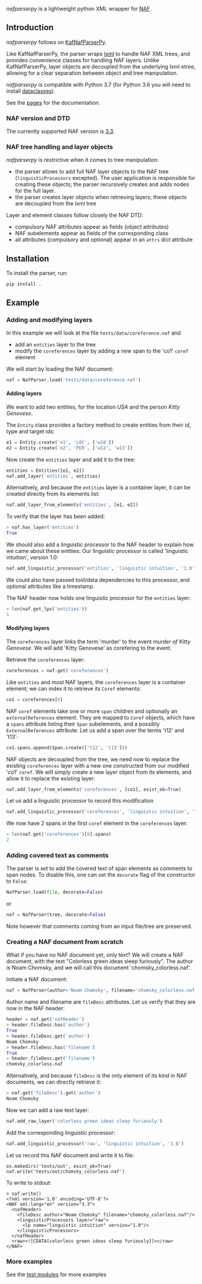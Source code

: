 *nafparserpy* is a lightweight python XML wrapper for [NAF](https://github.com/cltl/NAF-4-Development/). 

## Introduction
*nafparserpy* follows on [KafNafParserPy](https://github.com/cltl/KafNafParserPy/tree/master/KafNafParserPy).

Like KafNafParserPy, the parser wraps [lxml](https://lxml.de/) to handle NAF XML trees, and provides convenience classes for handling NAF layers.
Unlike KafNafParserPy, layer objects are decoupled from the underlying lxml etree, allowing for a clear separation
between object and tree manipulation.

*nafparserpy* is compatible with Python 3.7 (for Python 3.6 you
will need to install [dataclasses](https://pypi.org/project/dataclasses/)).

See the [pages](https://cltl.github.io/nafparserpy/) for the documentation.

### NAF version and DTD
The currently supported NAF version is [3.3](https://github.com/cltl/NAF-4-Development/blob/master/resources/dtd/naf_v3.3.dtd).

### NAF tree handling and layer objects
*nafparserpy* is restrictive when it comes to tree manipulation:

* the parser allows to add full NAF layer objects to the NAF tree (`linguisticProcessors` excepted). The user
application is responsible for creating these objects; the parser recursively creates and adds nodes for the full layer.
* the parser creates layer objects when retrieving layers; these objects are decoupled from
the lxml tree

Layer and element classes follow closely the NAF DTD:

* compulsory NAF attributes appear as fields (object attributes)
* NAF subelements appear as fields of the corresponding class
* all attributes (compulsory and optional) appear in an `attrs` dict attribute


## Installation
To install the parser, run:
```
pip install .
```

## Example


### Adding and modifying layers

In this example we will look at the file `tests/data/coreference.naf` and

* add an `entities` layer to the tree
* modify the `coreferences` layer by adding a new span to the 'co1' `coref` element

We will start by loading the NAF document:
```python
naf = NafParser.load('tests/data/coreference.naf')
```

#### Adding layers

We want to add two entities, for the location *USA* and the person *Kitty Genovese*.

The `Entity` class provides a factory method to create entities from their id, type and target ids:

```python
e1 = Entity.create('e1', 'LOC', ['w10'])
e2 = Entity.create('e2', 'PER', ['w12', 'w13'])
```

Now create the `entities` layer and add it to the tree:
```python
entities = Entities([e1, e2])
naf.add_layer('entities', entities)
```
Alternatively, and because the `entities` layer is a container layer, it can be created directly from its elements list:
```python
naf.add_layer_from_elements('entities', [e1, e2])
```

To verify that the layer has been added:
```python
> naf.has_layer('entities')
True
```

We should also add a linguistic processor to the NAF header to explain how we came about these entities:
Our linguistic processor is called 'linguistic intuition', version 1.0:
```python
naf.add_linguistic_processor('entities', 'linguistic intuition', '1.0')
```
We could also have passed tool/data dependencies to this processor, and optional attributes like a timestamp.

The NAF header now holds one linguistic processor for the `entities` layer:
```python
> len(naf.get_lps('entities'))
1
```

#### Modifying layers

The `coreferences` layer links the term 'murder' to the event *murder of Kitty Genovese*.
We will add 'Kitty Genovese' as corefering to the event.

Retrieve the `coreferences` layer:
```python
coreferences = naf.get('coreferences')
```
Like `entities` and most NAF layers, the `coreferences` layer is a container element; we can index it to retrieve its `Coref` 
elements:  
```python
co1 = coreferences[0]
```
NAF `coref` elements take one or more `span` children and optionally an `externalReferences` element. They are mapped to
`Coref` objects, which have a `spans` attribute listing their `Span` subelements, and a possibly `ExternalReferences` attribute.
Let us add a span over the terms 't12' and 't13':
```python
co1.spans.append(Span.create(['t12', 't13']))
```
NAF objects are decoupled from the tree, we need now to replace the existing `coreferences` layer with a new one
constructed from our modified 'co1' `coref`. We will simply create a new layer object from its elements, and
allow it to replace the existing layer:
```python
naf.add_layer_from_elements('coreferences', [co1], exist_ok=True)
```

Let us add a linguistic processor to record this modification
```python
naf.add_linguistic_processor('coreferences', 'linguistic intuition', '1.0')
```

We now have 2 spans in the first `coref` element in the `coreferences` layer:
```python
> len(naf.get('coreferences')[0].spans)
2
```


### Adding covered text as comments
The parser is set to add the covered text of span elements as comments to span nodes.
To disable this, one can set the `decorate` flag of the constructor to `False`:
```python
NafParser.load(file, decorate=False)
``` 
or
```python
naf = NafParser(tree, decorate=False)
```
Note however that comments coming from an input file/tree are preserved.

### Creating a NAF document from scratch
What if you have no NAF document yet, only text?
We will create a NAF document, with the text "Colorless green ideas sleep furiously". The author is Noam Chomsky,
and we will call this document 'chomsky_colorless.naf'.

Initiate a NAF document:
```python
naf = NafParser(author='Noam Chomsky', filename='chomsky_colorless.naf')
```

Author name and filename are `fileDesc` attributes. Let us verify that they are now in the NAF header:
```python
header = naf.get('nafHeader')
> header.fileDesc.has('author')
True
> header.fileDesc.get('author')
Noam Chomsky
> header.fileDesc.has('filename')
True
> header.fileDesc.get('filename')
chomsky_colorless.naf
```
Alternatively, and because `fileDesc` is the only element of its kind in NAF documents, we can directly retrieve it:
```python
> naf.get('fileDesc').get('author')
Noam Chomsky
```

Now we can add a raw text layer:
```python
naf.add_raw_layer('colorless green ideas sleep furiously')
```

Add the corresponding linguistic processor:
```python
naf.add_linguistic_processor('raw', 'linguistic intuition', '1.0')
```

Let us record this NAF document and write it to file:
```
os.makedirs('tests/out', exist_ok=True)
naf.write('tests/out/chomsky_colorless.naf')
```

To write to stdout:
```
> naf.write()
<?xml version='1.0' encoding='UTF-8'?>
<NAF xml:lang="en" version="3.3">
  <nafHeader>
    <fileDesc author="Noam Chomsky" filename="chomsky_colorless.naf"/>
    <linguisticProcessors layer="raw">
      <lp name="linguistic intuition" version="1.0"/>
    </linguisticProcessors>
  </nafHeader>
  <raw><![CDATA[colorless green ideas sleep furiously]]></raw>
</NAF>
```

### More examples
See the [test modules](tests) for more examples
